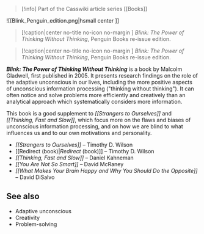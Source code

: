 > [!info] Part of the Casswiki article series [[Books]]

![[Blink_Penguin_edition.png|hsmall center ]]
> [!caption|center no-title no-icon no-margin ] _Blink: The Power of Thinking Without Thinking_, Penguin Books re-issue edition.

> [!caption|center no-title no-icon no-margin ] 
>  _Blink: The Power of Thinking Without Thinking_, Penguin Books re-issue edition.

_**Blink: The Power of Thinking Without Thinking**_ is a book by Malcolm Gladwell, first published in 2005. It presents research findings on the role of the adaptive unconscious in our lives, including the more positive aspects of unconscious information processing ("thinking without thinking"). It can often notice and solve problems more efficiently and creatively than an analytical approach which systematically considers more information.

This book is a good supplement to _[[Strangers to Ourselves]]_ and _[[Thinking, Fast and Slow]]_, which focus more on the flaws and biases of unconscious information processing, and on how we are blind to what influences us and to our own motivations and personality.

*   _[[Strangers to Ourselves]]_ – Timothy D. Wilson
*   [[Redirect (book)|_Redirect_ (book)]] – Timothy D. Wilson
*   _[[Thinking, Fast and Slow]]_ – Daniel Kahneman
*   _[[You Are Not So Smart]]_ – David McRaney
*   _[[What Makes Your Brain Happy and Why You Should Do the Opposite]]_ – David DiSalvo

See also
--------

*   Adaptive unconscious
*   Creativity
*   Problem-solving

